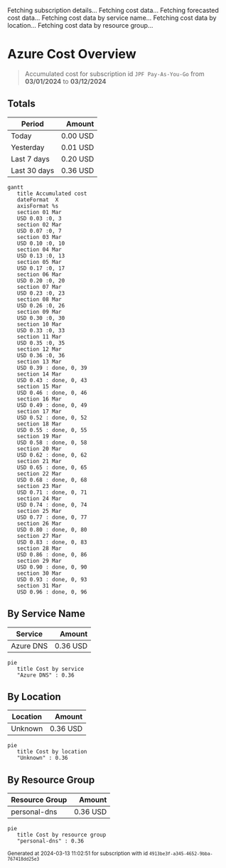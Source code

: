 Fetching subscription details...
Fetching cost data...
Fetching forecasted cost data...
Fetching cost data by service name...
Fetching cost data by location...
Fetching cost data by resource group...
# Azure Cost Overview

> Accumulated cost for subscription id `JPF Pay-As-You-Go` from **03/01/2024** to **03/12/2024**

## Totals

|Period|Amount|
|---|---:|
|Today|0.00 USD|
|Yesterday|0.01 USD|
|Last 7 days|0.20 USD|
|Last 30 days|0.36 USD|

```mermaid
gantt
   title Accumulated cost
   dateFormat  X
   axisFormat %s
   section 01 Mar
   USD 0.03 :0, 3
   section 02 Mar
   USD 0.07 :0, 7
   section 03 Mar
   USD 0.10 :0, 10
   section 04 Mar
   USD 0.13 :0, 13
   section 05 Mar
   USD 0.17 :0, 17
   section 06 Mar
   USD 0.20 :0, 20
   section 07 Mar
   USD 0.23 :0, 23
   section 08 Mar
   USD 0.26 :0, 26
   section 09 Mar
   USD 0.30 :0, 30
   section 10 Mar
   USD 0.33 :0, 33
   section 11 Mar
   USD 0.35 :0, 35
   section 12 Mar
   USD 0.36 :0, 36
   section 13 Mar
   USD 0.39 : done, 0, 39
   section 14 Mar
   USD 0.43 : done, 0, 43
   section 15 Mar
   USD 0.46 : done, 0, 46
   section 16 Mar
   USD 0.49 : done, 0, 49
   section 17 Mar
   USD 0.52 : done, 0, 52
   section 18 Mar
   USD 0.55 : done, 0, 55
   section 19 Mar
   USD 0.58 : done, 0, 58
   section 20 Mar
   USD 0.62 : done, 0, 62
   section 21 Mar
   USD 0.65 : done, 0, 65
   section 22 Mar
   USD 0.68 : done, 0, 68
   section 23 Mar
   USD 0.71 : done, 0, 71
   section 24 Mar
   USD 0.74 : done, 0, 74
   section 25 Mar
   USD 0.77 : done, 0, 77
   section 26 Mar
   USD 0.80 : done, 0, 80
   section 27 Mar
   USD 0.83 : done, 0, 83
   section 28 Mar
   USD 0.86 : done, 0, 86
   section 29 Mar
   USD 0.90 : done, 0, 90
   section 30 Mar
   USD 0.93 : done, 0, 93
   section 31 Mar
   USD 0.96 : done, 0, 96
```

## By Service Name

|Service|Amount|
|---|---:|
|Azure DNS|0.36 USD|

```mermaid
pie
   title Cost by service
   "Azure DNS" : 0.36
```

## By Location

|Location|Amount|
|---|---:|
|Unknown|0.36 USD|

```mermaid
pie
   title Cost by location
   "Unknown" : 0.36
```

## By Resource Group

|Resource Group|Amount|
|---|---:|
|personal-dns|0.36 USD|

```mermaid
pie
   title Cost by resource group
   "personal-dns" : 0.36
```

<sup>Generated at 2024-03-13 11:02:51 for subscription with id `4913be3f-a345-4652-9bba-767418dd25e3`</sup>
